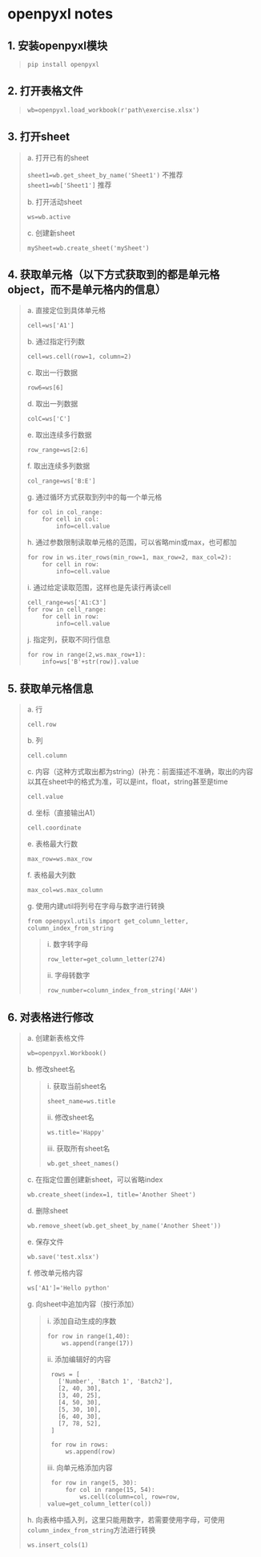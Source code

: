 openpyxl notes
=

##	1. 安装openpyxl模块
> `pip install openpyxl`
> 
##	2. 打开表格文件
> `wb=openpyxl.load_workbook(r'path\exercise.xlsx')`
> 
##	3. 打开sheet
>	a. 打开已有的sheet
>	
> `sheet1=wb.get_sheet_by_name('Sheet1')`    不推荐<br>
> `sheet1=wb['Sheet1']`                      推荐
> 
> b. 打开活动sheet
> 
> `ws=wb.active`
> 
> c. 创建新sheet
> 
> `mySheet=wb.create_sheet('mySheet')`
> 
##	4. 获取单元格（以下方式获取到的都是单元格object，而不是单元格内的信息）
>	a. 直接定位到具体单元格
>	
> `cell=ws['A1']`
> 
> b. 通过指定行列数
> 
> `cell=ws.cell(row=1, column=2)`
> 
>	c. 取出一行数据
>	
> `row6=ws[6]`
> 
>	d. 取出一列数据
>	
> `colC=ws['C']`
> 
>	e. 取出连续多行数据
>	
> `row_range=ws[2:6]`
> 
>	f. 取出连续多列数据
>	
> `col_range=ws['B:E']`
> 
>	g. 通过循环方式获取到列中的每一个单元格
>	
>     for col in col_range:
>         for cell in col:
>             info=cell.value
>                 
>	h. 通过参数限制读取单元格的范围，可以省略min或max，也可都加
>	
>     for row in ws.iter_rows(min_row=1, max_row=2, max_col=2):
>         for cell in row:
>             info=cell.value
>               
>	i. 通过给定读取范围，这样也是先读行再读cell
>	
>     cell_range=ws['A1:C3']
>     for row in cell_range:
>         for cell in row:
>             info=cell.value
>              
>	j. 指定列，获取不同行信息
>	
>     for row in range(2,ws.max_row+1):
>         info=ws['B'+str(row)].value
>         
## 5. 获取单元格信息
> a. 行
> 
> `cell.row`
> 
>	b. 列
>	
> `cell.column`
> 
>	c. 内容（这种方式取出都为string）(补充：前面描述不准确，取出的内容以其在sheet中的格式为准，可以是int，float，string甚至是time
>	
> `cell.value`
> 
>	d. 坐标（直接输出A1）
>	
> `cell.coordinate`
> 
>	e. 表格最大行数
>	
> `max_row=ws.max_row`
> 
>	f. 表格最大列数
>	
> `max_col=ws.max_column`
> 
>	g. 使用内建util将列号在字母与数字进行转换
>	
> `from openpyxl.utils import get_column_letter, column_index_from_string`
>> i. 数字转字母
>>			
>> `row_letter=get_column_letter(274)`
>> 
>> ii. 字母转数字
>> 
>> `row_number=column_index_from_string('AAH')`
>> 
##	6. 对表格进行修改
>	a. 创建新表格文件
>	
> `wb=openpyxl.Workbook()`
> 
>	b. 修改sheet名
>	
>> i. 获取当前sheet名
>> 
>> `sheet_name=ws.title`
>> 
>> ii. 修改sheet名
>> 
>> `ws.title='Happy'`
>> 
>> iii. 获取所有sheet名
>> 
>> `wb.get_sheet_names()`
>> 
>	c. 在指定位置创建新sheet，可以省略index
>	
> `wb.create_sheet(index=1, title='Another Sheet')`
> 
>	d. 删除sheet
>	
> `wb.remove_sheet(wb.get_sheet_by_name('Another Sheet'))`
> 
>	e. 保存文件
>	
> `wb.save('test.xlsx')`
> 
>	f. 修改单元格内容
>	
> `ws['A1']='Hello python'`
> 
>	g. 向sheet中追加内容（按行添加）
>> i. 添加自动生成的序数
>> 
>>     for row in range(1,40):
>>         ws.append(range(17))
>>         
>> ii. 添加编辑好的内容
>> 
>>      rows = [
>>        ['Number', 'Batch 1', 'Batch2'],
>>        [2, 40, 30],
>>        [3, 40, 25],
>>        [4, 50, 30],
>>        [5, 30, 10],
>>        [6, 40, 30],
>>        [7, 78, 52],
>>      ]
>>	  
>>      for row in rows:
>>          ws.append(row)
>>        
>> iii. 向单元格添加内容
>> 
>>      for row in range(5, 30):
>>          for col in range(15, 54):
>>              ws.cell(column=col, row=row, value=get_column_letter(col))
>>              
>	h. 向表格中插入列，这里只能用数字，若需要使用字母，可使用`column_index_from_string`方法进行转换
>	
> `ws.insert_cols(1)`
